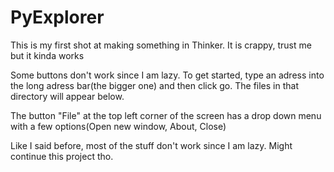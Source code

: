# PyExplorer
This is my first shot at making something in Thinker. It is crappy, trust me but it kinda works

Some buttons don't work since I am lazy.
To get started, type an adress into the long adress bar(the bigger one) and then click go. The files in that directory will appear below.

The button "File" at the top left corner of the screen has a drop down menu with a few options(Open new window, About, Close)

Like I said before, most of the stuff don't work since I am lazy. Might continue this project tho.
